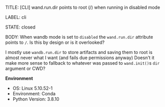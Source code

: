 TITLE:
[CLI] wand.run.dir points to root (/) when running in disabled mode

LABEL:
cli

STATE:
closed

BODY:
When wandb mode is set to `disabled` the `wand.run.dir` attribute points to `/`.  Is this by design or is it overlooked? 

I mostly use `wandb.run.dir` to store artifacts and saving them to root is almost never what I want (and fails due permissions anyway) Doesn't it make more sense to fallback to whatever was passed to `wand.init()`s `dir` argument or CWD?

**Environment**
- OS: Linux 5.10.52-1
- Environment: Conda
- Python Version: 3.8.10


